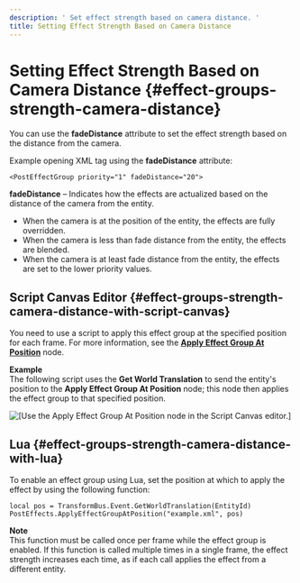```yaml
---
description: ' Set effect strength based on camera distance. '
title: Setting Effect Strength Based on Camera Distance
---
```

# Setting Effect Strength Based on Camera Distance {#effect-groups-strength-camera-distance}

You can use the **fadeDistance** attribute to set the effect strength based on the distance from the camera\.

Example opening XML tag using the **fadeDistance** attribute:

```
<PostEffectGroup priority="1" fadeDistance="20">
```

**fadeDistance** – Indicates how the effects are actualized based on the distance of the camera from the entity\.
+ When the camera is at the position of the entity, the effects are fully overridden\.
+ When the camera is less than fade distance from the entity, the effects are blended\.
+ When the camera is at least fade distance from the entity, the effects are set to the lower priority values\.

## Script Canvas Editor {#effect-groups-strength-camera-distance-with-script-canvas}

You need to use a script to apply this effect group at the specified position for each frame\. For more information, see the **[Apply Effect Group At Position](/docs/userguide/apply-effect-group-at-position-node.md)** node\.

**Example**  
The following script uses the **Get World Translation** to send the entity's position to the **Apply Effect Group At Position** node; this node then applies the effect group to that specified position\.  

![\[Use the Apply Effect Group At Position node in the Script Canvas editor.\]](/images/userguide/example-script-apply-effect-group-at-position.png)

## Lua {#effect-groups-strength-camera-distance-with-lua}

To enable an effect group using Lua, set the position at which to apply the effect by using the following function:

```
local pos = TransformBus.Event.GetWorldTranslation(EntityId) PostEffects.ApplyEffectGroupAtPosition("example.xml", pos)
```

**Note**  
This function must be called once per frame while the effect group is enabled\. If this function is called multiple times in a single frame, the effect strength increases each time, as if each call applies the effect from a different entity\.